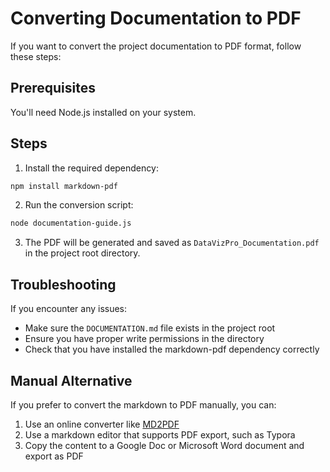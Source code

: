 # Converting Documentation to PDF

If you want to convert the project documentation to PDF format, follow these steps:

## Prerequisites

You'll need Node.js installed on your system.

## Steps

1. Install the required dependency:

```bash
npm install markdown-pdf
```

2. Run the conversion script:

```bash
node documentation-guide.js
```

3. The PDF will be generated and saved as `DataVizPro_Documentation.pdf` in the project root directory.

## Troubleshooting

If you encounter any issues:

- Make sure the `DOCUMENTATION.md` file exists in the project root
- Ensure you have proper write permissions in the directory
- Check that you have installed the markdown-pdf dependency correctly

## Manual Alternative

If you prefer to convert the markdown to PDF manually, you can:

1. Use an online converter like [MD2PDF](https://md2pdf.netlify.app/)
2. Use a markdown editor that supports PDF export, such as Typora
3. Copy the content to a Google Doc or Microsoft Word document and export as PDF 